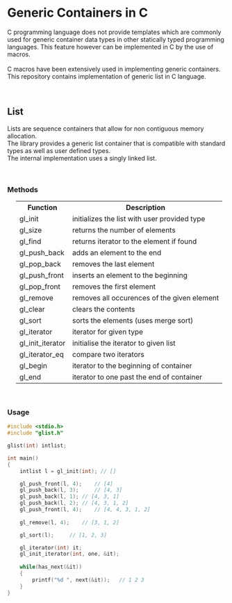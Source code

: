 # Generic Containers in C
<p>
C programming language does not provide templates which are commonly used for generic container data types in other statically typed programming languages. This feature however can be implemented in C by the use of macros.<br><br>
C macros have been extensively used in implementing generic containers. This repository contains implementation of generic list in C language.
</p>
<br>

## List
<p>
Lists are sequence containers that allow for non contiguous memory allocation.
<br>
The library provides a generic list container that is compatible with standard types as well as user defined types.<br>
The internal implementation uses a singly linked list.<br>
</p>
<br>

### Methods

<div style="margin-left:20px;">
	<table>
		<tr>
			<th>Function</th>
			<th>Description</th>
		</tr>
		<tr>
			<td>gl_init</td>
			<td>initializes the list with user provided type</td>
		</tr>
		<tr>
			<td>gl_size</td>
			<td>returns the number of elements</td>
		</tr>
		<tr>
			<td>gl_find</td>
			<td>returns iterator to the element if found</td>
		</tr>
		<tr>
			<td>gl_push_back</td>
			<td>adds an element to the end</td>
		</tr>
		<tr>
			<td>gl_pop_back</td>
			<td>removes the last element</td>
		</tr>
		<tr>
			<td>gl_push_front</td>
			<td>inserts an element to the beginning</td>
		<tr>
			<td>gl_pop_front</td>
			<td>removes the first element</td>
		</tr>
		<tr>
			<td>gl_remove</td>
			<td>removes all occurences of the given element</td>
		</tr>
		<tr>
			<td>gl_clear</td>
			<td>clears the contents</td>
		</tr>
		<tr>
			<td>gl_sort</td>
			<td>sorts the elements (uses merge sort)</td>
		</tr>
		<tr>
			<td>gl_iterator</td>
			<td>iterator for given type</td>
		</tr>
			<td>gl_init_iterator</td>
			<td>initialise the iterator to given list</td>
		</tr>
			<td>gl_iterator_eq</td>
			<td>compare two iterators</td>
		</tr>
		<tr>
			<td>gl_begin</td>
			<td>iterator to the beginning of container</td>
		</tr>
		<tr>
			<td>gl_end</td>
			<td>iterator to one past the end of container</td>
		</tr>	
	</table>
</div>
<br>

### Usage
```c
#include <stdio.h>
#include "glist.h"

glist(int) intlist;

int main()
{
	intlist l = gl_init(int); // []

	gl_push_front(l, 4);	// [4]
	gl_push_back(l, 3); 	// [4, 3]
	gl_push_back(l, 1);	// [4, 3, 1]
	gl_push_back(l, 2);	// [4, 3, 1, 2]
	gl_push_front(l, 4);	// [4, 4, 3, 1, 2]
	
	gl_remove(l, 4);	// [3, 1, 2]

	gl_sort(l);		// [1, 2, 3]

	gl_iterator(int) it;
	gl_init_iterator(int, one, &it);
	
	while(has_next(&it))
	{
		printf("%d ", next(&it));	// 1 2 3
	}
}
```
